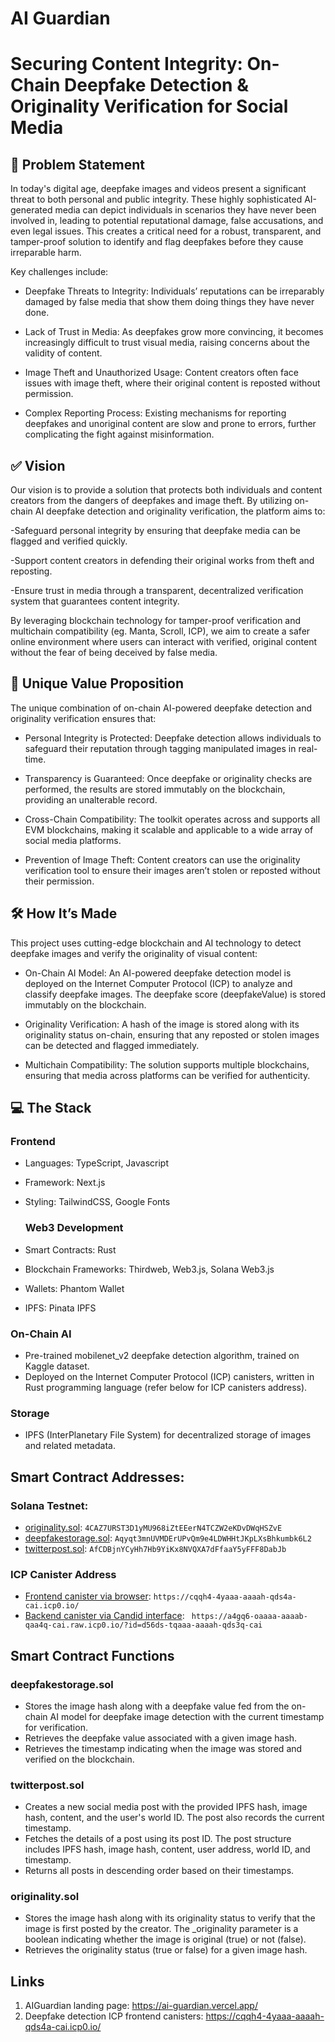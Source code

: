# AI Guardian


# Securing Content Integrity: On-Chain Deepfake Detection & Originality Verification for Social Media 

## 📌 Problem Statement
In today's digital age, deepfake images and videos present a significant threat to both personal and public integrity. These highly sophisticated AI-generated media can depict individuals in scenarios they have never been involved in, leading to potential reputational damage, false accusations, and even legal issues. This creates a critical need for a robust, transparent, and tamper-proof solution to identify and flag deepfakes before they cause irreparable harm.

Key challenges include:

- Deepfake Threats to Integrity: Individuals’ reputations can be irreparably damaged by false media that show them doing things they have never done.

- Lack of Trust in Media: As deepfakes grow more convincing, it becomes increasingly difficult to trust visual media, raising concerns about the validity of content.

- Image Theft and Unauthorized Usage: Content creators often face issues with image theft, where their original content is reposted without permission.

- Complex Reporting Process: Existing mechanisms for reporting deepfakes and unoriginal content are slow and prone to errors, further complicating the fight against misinformation.

## ✅ Vision
Our vision is to provide a solution that protects both individuals and content creators from the dangers of deepfakes and image theft. By utilizing on-chain AI deepfake detection and originality verification, the platform aims to:

-Safeguard personal integrity by ensuring that deepfake media can be flagged and verified quickly.

-Support content creators in defending their original works from theft and reposting.

-Ensure trust in media through a transparent, decentralized verification system that guarantees content integrity.

By leveraging blockchain technology for tamper-proof verification and multichain compatibility (eg. Manta, Scroll, ICP), we aim to create a safer online environment where users can interact with verified, original content without the fear of being deceived by false media.

## 🌟 Unique Value Proposition
The unique combination of on-chain AI-powered deepfake detection and originality verification ensures that:

- Personal Integrity is Protected: Deepfake detection allows individuals to safeguard their reputation through tagging manipulated images in real-time.

- Transparency is Guaranteed: Once deepfake or originality checks are performed, the results are stored immutably on the blockchain, providing an unalterable record.
  
- Cross-Chain Compatibility: The toolkit operates across and supports all EVM blockchains, making it scalable and applicable to a wide array of social media platforms.
  
- Prevention of Image Theft: Content creators can use the originality verification tool to ensure their images aren’t stolen or reposted without their permission.

## 🛠️ How It’s Made
This project uses cutting-edge blockchain and AI technology to detect deepfake images and verify the originality of visual content:

- On-Chain AI Model: An AI-powered deepfake detection model is deployed on the Internet Computer Protocol (ICP) to analyze and classify deepfake images. The deepfake score (deepfakeValue) is stored immutably on the blockchain.
  
- Originality Verification: A hash of the image is stored along with its originality status on-chain, ensuring that any reposted or stolen images can be detected and flagged immediately.
  
- Multichain Compatibility: The solution supports multiple blockchains, ensuring that media across platforms can be verified for authenticity.

## 💻 The Stack
### Frontend
- Languages: TypeScript, Javascript
- Framework: Next.js
- Styling: TailwindCSS, Google Fonts
  
  ### Web3 Development
- Smart Contracts: Rust
- Blockchain Frameworks: Thirdweb, Web3.js, Solana Web3.js
- Wallets: Phantom Wallet
- IPFS: Pinata IPFS

### On-Chain AI
- Pre-trained mobilenet_v2 deepfake detection algorithm, trained on Kaggle dataset.
- Deployed on the Internet Computer Protocol (ICP) canisters, written in Rust programming language (refer below for ICP canisters address).

### Storage
- IPFS (InterPlanetary File System) for decentralized storage of images and related metadata.

## Smart Contract Addresses:

### Solana Testnet:
- [originality.sol](https://explorer.solana.com/address/4CAZ7URST3D1yMU968iZtEEerN4TCZW2eKDvDWqHSZvE): `4CAZ7URST3D1yMU968iZtEEerN4TCZW2eKDvDWqHSZvE`
- [deepfakestorage.sol](https://explorer.solana.com/address/Aqyqt3mnUVMDErUPvQm9e4LDWHHtJKpLXsBhkumbk6L2): `Aqyqt3mnUVMDErUPvQm9e4LDWHHtJKpLXsBhkumbk6L2`
- [twitterpost.sol](https://explorer.solana.com/address/AfCDBjnYCyHh7Hb9YiKx8NVQXA7dFfaaY5yFFF8DabJb): `AfCDBjnYCyHh7Hb9YiKx8NVQXA7dFfaaY5yFFF8DabJb`

### ICP Canister Address
- [Frontend canister via browser](https://cqqh4-4yaaa-aaaah-qds4a-cai.icp0.io/): `https://cqqh4-4yaaa-aaaah-qds4a-cai.icp0.io/`
- [Backend canister via Candid interface](https://a4gq6-oaaaa-aaaab-qaa4q-cai.raw.icp0.io/?id=d56ds-tqaaa-aaaah-qds3q-cai): ` https://a4gq6-oaaaa-aaaab-qaa4q-cai.raw.icp0.io/?id=d56ds-tqaaa-aaaah-qds3q-cai`

## Smart Contract Functions
### deepfakestorage.sol
- Stores the image hash along with a deepfake value fed from the on-chain AI model for deepfake image detection with the current timestamp for verification.
- Retrieves the deepfake value associated with a given image hash.
- Retrieves the timestamp indicating when the image was stored and verified on the blockchain.
  
### twitterpost.sol 
- Creates a new social media post with the provided IPFS hash, image hash, content, and the user's world ID. The post also records the current timestamp.
- Fetches the details of a post using its post ID. The post structure includes IPFS hash, image hash, content, user address, world ID, and timestamp.
- Returns all posts in descending order based on their timestamps.

### originality.sol
- Stores the image hash along with its originality status to verify that the image is first posted by the creator. The _originality parameter is a boolean indicating whether the image is original (true) or not (false).
- Retrieves the originality status (true or false) for a given image hash.

## Links

1. AIGuardian landing page: https://ai-guardian.vercel.app/
2. Deepfake detection ICP frontend canisters: https://cqqh4-4yaaa-aaaah-qds4a-cai.icp0.io/
